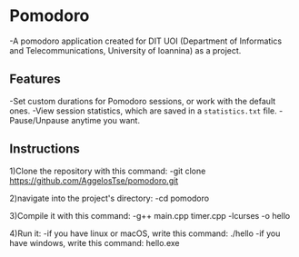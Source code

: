# Pomodoro

-A pomodoro application created for DIT UOI (Department of Informatics and Telecommunications, University of Ioannina) as a project.

## Features

-Set custom durations for Pomodoro sessions, or work with the default ones.
-View session statistics, which are saved in a `statistics.txt` file.
-Pause/Unpause anytime you want.

## Instructions

1)Clone the repository with this command:
  -git clone https://github.com/AggelosTse/pomodoro.git
  
2)navigate into the project's directory:
  -cd pomodoro
  
3)Compile it with this command:
  -g++ main.cpp timer.cpp -lcurses -o hello
  
4)Run it:
  -if you have linux or macOS, write this command: ./hello
  -if you have windows, write this command: hello.exe
